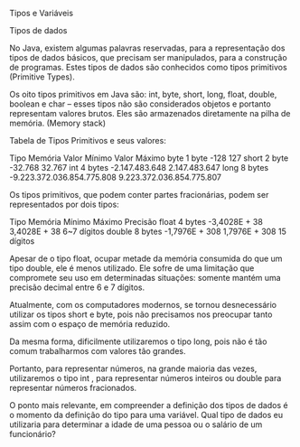 Tipos e Variáveis

Tipos de dados

No Java, existem algumas palavras reservadas, para a representação dos tipos de dados básicos, que precisam ser manipulados, para a construção de programas. Estes tipos de dados são conhecidos como tipos primitivos (Primitive Types).

Os oito tipos primitivos em Java são:
 int, byte, short, long, float, double, boolean e char – esses tipos não são considerados objetos e portanto representam valores brutos. Eles são armazenados diretamente na pilha de memória. (Memory stack)

Tabela de Tipos Primitivos e seus valores:

Tipo    Memória     Valor Mínimo                    Valor Máximo
byte    1 byte      -128                            127
short   2 byte      -32.768                         32.767
int     4 bytes     -2.147.483.648                  2.147.483.647
long    8 bytes     -9.223.372.036.854.775.808      9.223.372.036.854.775.807

Os tipos primitivos, que podem conter partes fracionárias, podem ser representados por dois tipos:

Tipo    Memória     Mínimo              Máximo          Precisão
float   4 bytes     -3,4028E + 38       3,4028E + 38    6~7 dígitos
double  8 bytes     -1,7976E + 308      1,7976E + 308   15 dígitos

Apesar de o tipo float, ocupar metade da memória consumida do que um tipo double, ele é menos utilizado. Ele sofre de uma limitação que compromete seu uso em determinadas situações: somente mantém uma precisão decimal entre 6 e 7 dígitos.

Atualmente, com os computadores modernos, se tornou desnecessário utilizar os tipos short e byte, pois não precisamos nos preocupar tanto assim com o espaço de memória reduzido. 

Da mesma forma, dificilmente utilizaremos o tipo long, pois não é tão comum trabalharmos com valores tão grandes. 

Portanto, para representar números, na grande maioria das vezes, utilizaremos o tipo int , para representar números inteiros ou double  para representar números fracionados. 

O ponto mais relevante, em compreender a definição dos tipos de dados é o momento da definição do tipo para uma variável. Qual tipo de dados eu utilizaria para determinar a idade de uma pessoa ou o salário de um funcionário?
